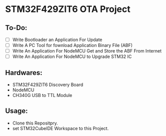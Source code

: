 # STM32F429ZIT6 OTA Project

## To-Do:

- [ ] Write Bootloader an Application For Update
- [ ] Write A PC Tool for fownload Application Binary File (ABF)
- [ ] Write An Application For NodeMCU Get and Store the ABF From Internet
- [ ] Write An Application For NodeMCU to Upgrade STM32 IC

## Hardwares:
- STM32F429ZIT6 Discovery Board
- NodeMCU
- CH340G USB to TTL Module

## Usage:
- Clone this Repositpry.
- set STM32CubeIDE Workspace to this Project.